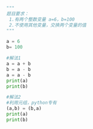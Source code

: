 
<BlogInfo id="699" title="8.交换数字" author="白日梦想猿" pv=0 read_times=0 pre_cost_time=0分8秒 category="语法进阶" tag_list="['语法进阶']" create_time="2020.02.17 15:27:20" update_time="2020.02.17 15:37:31" />

```python
"""
题目要求：
 1.有两个整数变量 a=6，b=100
 2.不使用其他变量，交换两个变量的值
"""

a = 6
b= 100

#解法1
a = a + b
b = a - b
a = a - b
print(a)
print(b)

#解法2
#利用元组，python专有
(a,b) = (b,a)
print(a)
print(b)


```
